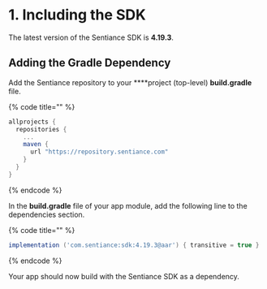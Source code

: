 # 1. Including the SDK

The latest version of the Sentiance SDK is **4.19.3**.

## Adding the Gradle Dependency

Add the Sentiance repository to your ****project \(top-level\) **build.gradle** file.

{% code title="" %}
```groovy
allprojects {
  repositories {
    ...
    maven {
      url "https://repository.sentiance.com"
    }
  }
}
```
{% endcode %}

In the **build.gradle** file of your app module, add the following line to the dependencies section.

{% code title="" %}
```groovy
implementation ('com.sentiance:sdk:4.19.3@aar') { transitive = true }
```
{% endcode %}

Your app should now build with the Sentiance SDK as a dependency.


